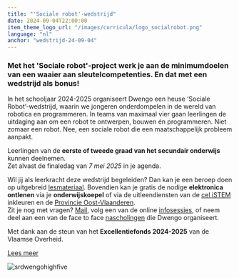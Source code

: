 ```yaml
---
title: "'Sociale robot'-wedstrijd"
date: 2024-09-04T22:00:00
item_theme_logo_url: "/images/curricula/logo_socialrobot.png"
language: "nl"
anchor: "wedstrijd-24-09-04"
---
```

### Met het 'Sociale robot'-project werk je aan de minimumdoelen van een waaier aan sleutelcompetenties. En dat met een wedstrijd als bonus!

In het schooljaar 2024-2025 organiseert Dwengo een heuse ‘Sociale Robot’-wedstrijd, waarin we jongeren onderdompelen in de wereld van robotica en programmeren. 
In teams van maximaal vier gaan leerlingen de uitdaging aan om een robot te ontwerpen, bouwen én programmeren. 
Niet zomaar een robot. Nee, een sociale robot die een maatschappelijk probleem aanpakt. 

Leerlingen van de **eerste of tweede graad van het secundair onderwijs** kunnen deelnemen.<br>
Zet alvast de finaledag van *7 mei 2025* in je agenda.

Wil jij als leerkracht deze wedstrijd begeleiden? Dan kan je een beroep doen op uitgebreid [lesmateriaal](https://dwengo.org/socialerobot). Bovendien kan je gratis de nodige **elektronica ontlenen** 
via je **onderwijskoepel** of via de uitleendiensten van de [cel iSTEM](https://www.istem.be/2023/09/29/dwengos-uitproberen-2/) inkleuren en de [Provincie Oost-Vlaanderen](https://oost-vlaanderen.be/leren/materialen-activiteiten-scholen/educatief-materiaal/stem/secundair-onderwijs/de-sociale-robot.html).<br>
Zit je nog met vragen? [Mail](mailto:robotwedstrijd@dwengo.org), volg een van de online [infosessies](https://dwengo.org/agenda/), of neem deel aan een van de face to face [nascholingen](https://dwengo.org/agenda/) die Dwengo organiseert.


Met dank aan de steun van het **Excellentiefonds 2024-2025** van de Vlaamse Overheid. 

[Lees meer](https://dwengo.org/socialerobotwedstrijd/)

![srdwengohighfive](https://github.com/user-attachments/assets/85e1297c-00d4-4ac9-aeba-e8bace81a883)
